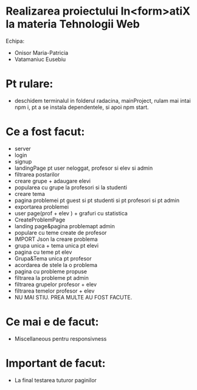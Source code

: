 # Realizarea proiectului In&lt;form&gt;atiX la materia Tehnologii Web 
Echipa:
- Onisor Maria-Patricia
- Vatamaniuc Eusebiu


# Pt rulare:
- deschidem terminalul in folderul radacina, mainProject, rulam mai intai npm i, pt a se instala dependentele, si apoi npm start.

# Ce a fost facut:
- server
- login
- signup
- landingPage pt user neloggat, profesor si elev si admin
- filtrarea postarilor
- creare grupe + adaugare elevi
- popularea cu grupe la profesori si la studenti
- creare tema
- pagina problemei pt guest si pt studenti si pt profesori si pt admin
- exportarea problemei
- user page(prof + elev ) + grafuri cu statistica
- CreateProblemPage
- landing page&pagina problemapt admin
- populare cu teme create de profesor
- IMPORT Json la creare problema
- grupa unica + tema unica pt elevi
- pagina cu teme pt elev
- Grupa&Tema unica pt profesor
- acordarea de stele la o problema
- pagina cu probleme propuse
- filtrarea la probleme pt admin
- filtrarea grupelor profesor + elev
- filtrarea temelor profesor + elev
- NU MAI STIU. PREA MULTE AU FOST FACUTE.

# Ce mai e de facut:
- Miscellaneous pentru responsivness

# Important de facut: 
- La final testarea tuturor paginilor
